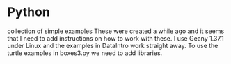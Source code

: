 # Python
collection of simple examples 
These were created a while ago and it seems that I need to add instructions on how to work with these.
I use Geany 1.37.1 under Linux and the examples in DataIntro work straight away. 
To use the turtle examples in boxes3.py we need to add libraries.

